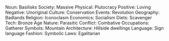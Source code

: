 Noun: Basilisks
Society: Massive
Physical: Plutocracy
Positive: Loving
Negative: Unoriginal
Culture: Conservation
Events: Revolution
Geography: Badlands
Religion: Iconoclasm
Economics: Socialism
Diets: Scavenger
Tech: Bronze Age
Nature: Parasitic
Conflict: Combative
Occupations: Gatherer
Symbols: Mountain
Architecture: Hillside dwellings
Language: Sign language
Fashion: Symbolic
Laws: Egalitarian